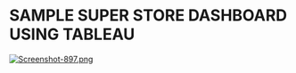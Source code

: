 # SAMPLE SUPER STORE DASHBOARD USING TABLEAU
[![Screenshot-897.png](https://i.postimg.cc/CxhQnRWT/Screenshot-897.png)](https://postimg.cc/bs5TKwy3)
